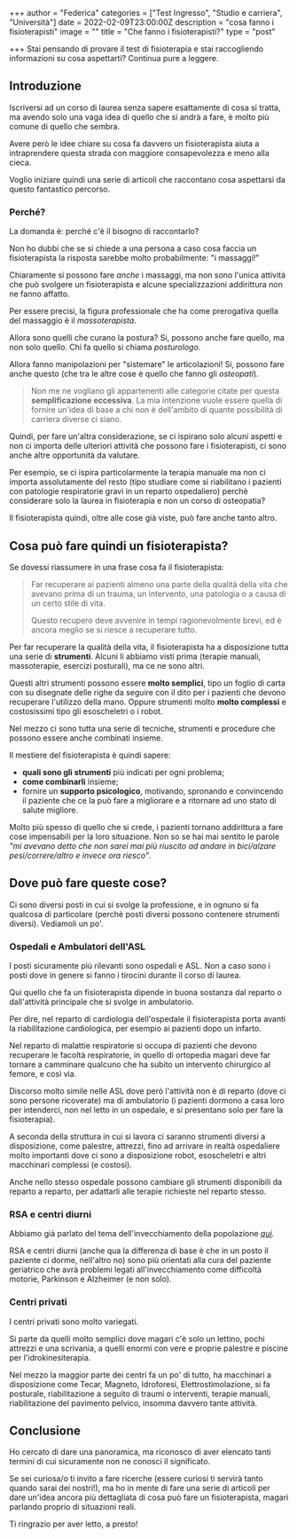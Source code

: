+++
author = "Federica"
categories = ["Test Ingresso", "Studio e carriera", "Università"]
date = 2022-02-09T23:00:00Z
description = "cosa fanno i fisioterapisti"
image = ""
title = "Che fanno i fisioterapisti?"
type = "post"

+++
Stai pensando di provare il test di fisioterapia e stai raccogliendo informazioni su cosa aspettarti? Continua pure a leggere.

## Introduzione

Iscriversi ad un corso di laurea senza sapere esattamente di cosa si tratta, ma avendo solo una vaga idea di quello che si andrà a fare, è molto più comune di quello che sembra.

Avere però le idee chiare su cosa fa davvero un fisioterapista aiuta a intraprendere questa strada con maggiore consapevolezza e meno alla cieca.

Voglio iniziare quindi una serie di articoli che raccontano cosa aspettarsi da questo fantastico percorso.

### Perché?

La domanda è: perché c'è il bisogno di raccontarlo?

Non ho dubbi che se si chiede a una persona a caso cosa faccia un fisioterapista la risposta sarebbe molto probabilmente: "i massaggi!"

Chiaramente si possono fare _anche_ i massaggi, ma non sono l'unica attività che può svolgere un fisioterapista e alcune specializzazioni addirittura non ne fanno affatto.

Per essere precisi, la figura professionale che ha come prerogativa quella del massaggio è il _massoterapista_.

Allora sono quelli che curano la postura? Si, possono anche fare quello, ma non solo quello. Chi fa quello si chiama _posturologo_.

Allora fanno manipolazioni per "sistemare" le articolazioni! Si, possono fare anche questo (che tra le altre cose è quello che fanno gli _osteopati_).

> Non me ne vogliano gli appartenenti alle categorie citate per questa **semplificazione eccessiva**. La mia intenzione vuole essere quella di fornire un'idea di base a chi non è dell'ambito di quante possibilità di carriera diverse ci siano.

Quindi, per fare un'altra considerazione, se ci ispirano solo alcuni aspetti e non ci importa delle ulteriori attività che possono fare i fisioterapisti, ci sono anche altre opportunità da valutare.

Per esempio, se ci ispira particolarmente la terapia manuale ma non ci importa assolutamente del resto (tipo studiare come si riabilitano i pazienti con patologie respiratorie gravi in un reparto ospedaliero) perchè considerare solo la laurea in fisioterapia e non un corso di osteopatia?

Il fisioterapista quindi, oltre alle cose già viste, può fare anche tanto altro.

## Cosa può fare quindi un fisioterapista?

Se dovessi riassumere in una frase cosa fa il fisioterapista:

> Far recuperare ai pazienti almeno una parte della qualità della vita che avevano prima di un trauma, un intervento, una patologia o a causa di un certo stile di vita.
>
> Questo recupero deve avvenire in tempi ragionevolmente brevi, ed è ancora meglio se si riesce a recuperare tutto.

Per far recuperare la qualità della vita, il fisioterapista ha a disposizione tutta una serie di **strumenti**. Alcuni li abbiamo visti prima (terapie manuali, massoterapie, esercizi posturali), ma ce ne sono altri.

Questi altri strumenti possono essere **molto semplici**, tipo un foglio di carta con su disegnate delle righe da seguire con il dito per i pazienti che devono recuperare l'utilizzo della mano. Oppure strumenti molto **molto complessi** e costosissimi tipo gli esoscheletri o i robot.

Nel mezzo ci sono tutta una serie di tecniche, strumenti e procedure che possono essere anche combinati insieme.

Il mestiere del fisioterapista è quindi sapere:

* **quali sono gli strumenti** più indicati per ogni problema;
* **come combinarli** insieme;
* fornire un **supporto psicologico**, motivando, spronando e convincendo il paziente che ce la può fare a migliorare e a ritornare ad uno stato di salute migliore.

Molto più spesso di quello che si crede, i pazienti tornano addirittura a fare cose impensabili per la loro situazione. Non so se hai mai sentito le parole _"mi avevano detto che non sarei mai più riuscito ad andare in bici/alzare pesi/correre/altro e invece ora riesco"_.

## Dove può fare queste cose?

Ci sono diversi posti in cui si svolge la professione, e in ognuno si fa qualcosa di particolare (perchè posti diversi possono contenere strumenti diversi). Vediamoli un po'.

### Ospedali e Ambulatori dell'ASL

I posti sicuramente più rilevanti sono ospedali e ASL. Non a caso sono i posti dove in genere si fanno i tirocini durante il corso di laurea.

Qui quello che fa un fisioterapista dipende in buona sostanza dal reparto o dall'attività principale che si svolge in ambulatorio.

Per dire, nel reparto di cardiologia dell'ospedale il fisioterapista porta avanti la riabilitazione cardiologica, per esempio ai pazienti dopo un infarto.

Nel reparto di malattie respiratorie si occupa di pazienti che devono recuperare le facoltà respiratorie, in quello di ortopedia magari deve far tornare a camminare qualcuno che ha subito un intervento chirurgico al femore, e così via.

Discorso molto simile nelle ASL dove però l'attività non è di reparto (dove ci sono persone ricoverate) ma di ambulatorio (i pazienti dormono a casa loro per intenderci, non nel letto in un ospedale, e si presentano solo per fare la fisioterapia).

A seconda della struttura in cui si lavora ci saranno strumenti diversi a disposizione, come palestre, attrezzi, fino ad arrivare in realtà ospedaliere molto importanti dove ci sono a disposizione robot, esoscheletri e altri macchinari complessi (e costosi).

Anche nello stesso ospedale possono cambiare gli strumenti disponibili da reparto a reparto, per adattarli alle terapie richieste nel reparto stesso.

### RSA e centri diurni

Abbiamo già parlato del tema dell'invecchiamento della popolazione [_qui_](https://fisioterapisti.org/perche-fare-il-fisioterapista-nel-2022/ "Perché fare il fisioterapista").

RSA e centri diurni (anche qua la differenza di base è che in un posto il paziente ci dorme, nell'altro no) sono più orientati alla cura del paziente geriatrico che avrà problemi legati all'invecchiamento come difficoltà motorie, Parkinson e Alzheimer (e non solo).

### Centri privati

I centri privati sono molto variegati.

Si parte da quelli molto semplici dove magari c'è solo un lettino, pochi attrezzi e una scrivania, a quelli enormi con vere e proprie palestre e piscine per l'idrokinesiterapia.

Nel mezzo la maggior parte dei centri fa un po' di tutto, ha macchinari a disposizione come Tecar, Magneto, Idroforesi, Elettrostimolazione, si fa posturale, riabilitazione a seguito di traumi o interventi, terapie manuali, riabilitazione del pavimento pelvico, insomma davvero tante attività.

## Conclusione

Ho cercato di dare una panoramica, ma riconosco di aver elencato tanti termini di cui sicuramente non ne conosci il significato.

Se sei curiosa/o ti invito a fare ricerche (essere curiosi ti servirà tanto quando sarai dei nostri!), ma ho in mente di fare una serie di articoli per dare un'idea ancora più dettagliata di cosa può fare un fisioterapista, magari parlando proprio di situazioni reali.

Ti ringrazio per aver letto, a presto!